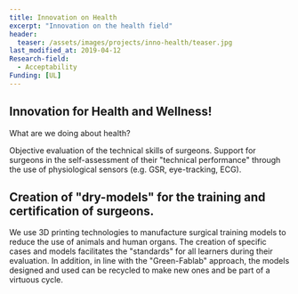 ```yaml
---
title: Innovation on Health
excerpt: "Innovation on the health field"
header:
  teaser: /assets/images/projects/inno-health/teaser.jpg
last_modified_at: 2019-04-12
Research-field:
  - Acceptability
Funding: [UL]
---
```


## Innovation for Health and Wellness!

What are we doing about health?

Objective evaluation of the technical skills of surgeons.
Support for surgeons in the self-assessment of their "technical performance" through the use of physiological sensors (e.g. GSR, eye-tracking, ECG).

## Creation of "dry-models" for the training and certification of surgeons.
We use 3D printing technologies to manufacture surgical training models to reduce the use of animals and human organs. The creation of specific cases and models facilitates the "standards" for all learners during their evaluation. In addition, in line with the "Green-Fablab" approach, the models designed and used can be recycled to make new ones and be part of a virtuous cycle.
